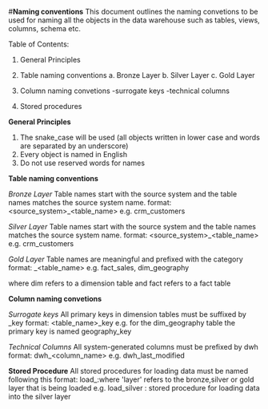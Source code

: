#**Naming conventions**
This document outlines the naming convetions to be used for naming all the objects in the data warehouse such as tables, views, columns, schema etc.


Table of Contents:

1. General Principles
2. Table naming conventions
    a. Bronze Layer
    b. Silver Layer
    c. Gold Layer

3. Column naming convetions
    -surrogate keys
    -technical columns

4. Stored procedures


**General Principles**

1. The snake_case will be used (all objects written in lower case and words are separated by an underscore)
2. Every object is named in English
3. Do not use reserved words for names

**Table naming conventions**

*Bronze Layer*
Table names start with the source system and the table names matches the source system name.
format: <source_system>_<table_name>
e.g. crm_customers

*Silver Layer*
Table names start with the source system and the table names matches  the source system name.
format: <source_system>_<table_name>
e.g. crm_customers

*Gold Layer*
Table names are meaningful and prefixed with the category
format: <category>_<table_name>
e.g. fact_sales, dim_geography

where dim refers to a dimension table and fact refers to a fact table

**Column naming convetions**

*Surrogate keys*
All primary keys in dimension tables must be suffixed by _key
format: <table_name>_key
e.g. for the dim_geography table the primary key is named geography_key

*Technical Columns*
All system-generated columns must be prefixed by dwh
format: dwh_<column_name>
e.g. dwh_last_modified

**Stored Procedure**
All stored procedures for loading data must be named following this format:
load_<layer>:where 'layer' refers to the bronze,silver or gold layer that is being loaded
e.g. load_silver : stored procedure for loading data into the silver layer
